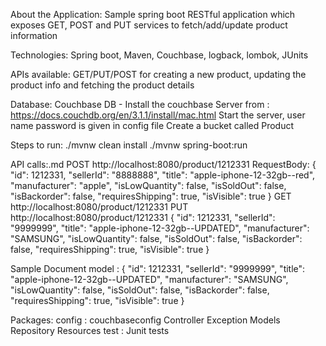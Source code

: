 About the Application:
Sample spring boot RESTful application which exposes GET, POST and PUT services to fetch/add/update product information

Technologies:
Spring boot, Maven, Couchbase, logback, lombok, JUnits

APIs available:
GET/PUT/POST for creating a new product, updating the product info and fetching the product details

Database:
Couchbase DB - Install the couchbase Server from : https://docs.couchdb.org/en/3.1.1/install/mac.html
Start the server, user name password is given in config file
Create a bucket called Product

Steps to run:
./mvnw clean install
./mvnw spring-boot:run

API calls:.md
POST http://localhost:8080/product/1212331
RequestBody:
{
  "id": 1212331,
  "sellerId": "8888888",
  "title": "apple-iphone-12-32gb--red",
  "manufacturer": "apple",
  "isLowQuantity": false,
  "isSoldOut": false,
  "isBackorder": false,
  "requiresShipping": true,
  "isVisible": true
}
GET http://localhost:8080/product/1212331
PUT http://localhost:8080/product/1212331
{
  "id": 1212331,
  "sellerId": "9999999",
  "title": "apple-iphone-12-32gb--UPDATED",
  "manufacturer": "SAMSUNG",
  "isLowQuantity": false,
  "isSoldOut": false,
  "isBackorder": false,
  "requiresShipping": true,
  "isVisible": true
}

Sample Document model :
{
  "id": 1212331,
  "sellerId": "9999999",
  "title": "apple-iphone-12-32gb--UPDATED",
  "manufacturer": "SAMSUNG",
  "isLowQuantity": false,
  "isSoldOut": false,
  "isBackorder": false,
  "requiresShipping": true,
  "isVisible": true
}

Packages:
config : couchbaseconfig 
Controller
Exception
Models
Repository
Resources
test : Junit tests




